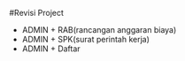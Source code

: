 #Revisi Project

- ADMIN + RAB(rancangan anggaran biaya)
- ADMIN + SPK(surat perintah kerja)
- ADMIN + Daftar
